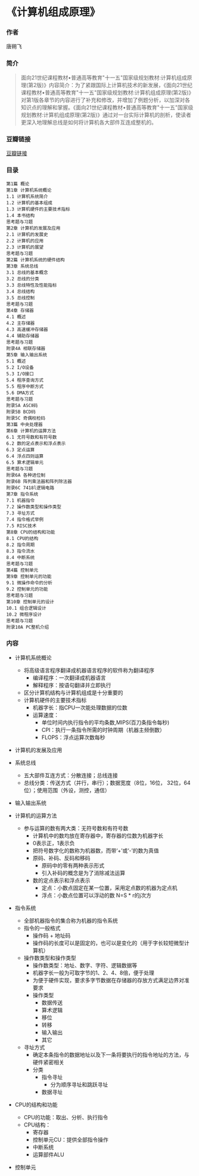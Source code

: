 《计算机组成原理》
==========================

### 作者
  唐朔飞  

### 简介
> 面向21世纪课程教材•普通高等教育"十一五"国家级规划教材:计算机组成原理(第2版)》内容简介：为了紧跟国际上计算机技术的新发展，《面向21世纪课程教材•普通高等教育"十一五"国家级规划教材:计算机组成原理(第2版)》对第1版各章节的内容进行了补充和修改，并增加了例题分析，以加深对各知识点的理解和掌握。《面向21世纪课程教材•普通高等教育"十一五"国家级规划教材:计算机组成原理(第2版)》通过对一台实际计算机的剖析，使读者更深入地理解总线是如何将计算机各大部件互连成整机的。


### 豆瓣链接
[豆瓣链接](http://book.douban.com/subject/2994636/)

### 目录
    第1篇 概论
    第1章 计算机系统概论
    1.1 计算机系统简介
    1.2 计算机的基本组成
    1.3 计算机硬件的主要技术指标
    1.4 本书结构
    思考题与习题
    第2章 计算机的发展及应用
    2.1 计算机的发展史
    2.2 计算机的应用
    2.3 计算机的展望
    思考题与习题
    第2篇 计算机系统的硬件结构
    第3章 系统总线
    3.1 总线的基本概念
    3.2 总线的分类
    3.3 总线特性及性能指标
    3.4 总线结构
    3.5 总线控制
    思考题与习题
    第4章 存储器
    4.1 概述
    4.2 主存储器
    4.3 高速缓冲存储器
    4.4 辅助存储器
    思考题与习题
    附录4A 相联存储器
    第5章 输入输出系统
    5.1 概述
    5.2 I/O设备
    5.3 I/O接口
    5.4 程序查询方式
    5.5 程序中断方式
    5.6 DMA方式
    思考题与习题
    附录5A ASCⅡ码
    附录5B BCD码
    附录5C 奇偶校检码
    第3篇 中央处理器
    第6章 计算机的运算方法
    6.1 无符号数和有符号数
    6.2 数的定点表示和浮点表示
    6.3 定点运算
    6.4 浮点四则运算
    6.5 算术逻辑单元
    思考题与习题
    附录6A 各种进位制
    附录6B 阵列乘法器和阵列除法器
    附录6C 7418l逻辑电路
    第7章 指令系统
    7.1 机器指令
    7.2 操作数类型和操作类型
    7.3 寻址方式
    7.4 指令格式举例
    7.5 RISC技术
    第8章 CPU的结构和功能
    8.1 CPU的结构
    8.2 指令周期
    8.3 指令流水
    8.4 中断系统
    思考题与习题
    第4篇 控制单元
    第9章 控制单元的功能
    9.1 微操作命令的分析
    9.2 控制单元的功能
    思考题与习题
    第10章 控制单元的设计
    10.1 组合逻辑设计
    10.2 微程序设计
    思考题与习题
    附录10A PC整机介绍

### 内容
* 计算机系统概论
  - 将高级语言程序翻译成机器语言程序的软件称为翻译程序
    - 编译程序：一次翻译成机器语言
    - 解释程序：按语句翻译并立即执行
  - 区分计算机结构与计算机组成是十分重要的
  - 计算机硬件的主要技术指标
    - 机器字长：指CPU一次能处理数据的位数
    - 运算速度：
      - 单位时间内执行指令的平均条数,MIPS(百刀条指令每秒)
      - CPI：执行一条指令所需的时钟周期（机器主频倒数）
      - FLOPS：浮点运算次数每秒
* 计算机的发展及应用
* 系统总线
  - 五大部件互连方式：分散连接；总线连接
  - 总线分类：传送方式（并行，串行）；数据宽度（8位，16位， 32位，64位）；使用范围（外设，测控，通信）
* 输入输出系统

* 计算机的运算方法
  - 参与运算的数有两大类：无符号数和有符号数
    - 计算机中的数均放在寄存器中，寄存器的位数为机器字长
    - 0表示正，1表示负
    - 把符号数字化的数称为机器数，而带‘+’或‘-’的数为真值
    - 原码、补码、反码和移码
      - 原码中的零有两种表示形式
      - 引入补码的概念是为了消除减法运算
    - 数的定点表示和浮点表示
      - 定点：小数点固定在某一位置，采用定点数的机器为定点机      
      - 浮点：小数点位置可以浮动的数 N=S * r的j次方
      
    
* 指令系统
  - 全部机器指令的集合称为机器的指令系统
  - 指令的一般格式
    - 操作码 + 地址码
    - 操作码的长度可以是固定的，也可以是变化的（用于字长较短微型计算机）
  - 操作数类型和操作类型
    - 操作数类型：地址、数字、字符、逻辑数据等
    - 机器字长一般为可取字节的1、2、4、8倍，便于处理
    - 为便于硬件实现，要求多字节数据在存储器的存放方式满足边界对准要求
    - 操作类型
      - 数据传送
      - 算术逻辑
      - 移位
      - 转移
      - 输入输出
      - 其它
  - 寻址方式
    - 确定本条指令的数据地址以及下一条将要执行的指令地址的方法，与硬件紧密相关
    - 分类
      - 指令寻址
        - 分为顺序寻址和跳跃寻址
      - 数据寻址
* CPU的结构和功能
  - CPU的功能：取出、分析、执行指令
  - CPU结构：
    - 寄存器
    - 控制单元CU：提供全部指令操作
    - 中断系统
    - 运算部件ALU
* 控制单元
